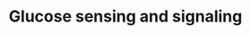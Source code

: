 ---
annotations:
- type: Pathway Ontology
  value: signaling pathway
authors:
- AAR&Co
- MaintBot
- Mkutmon
- Khanspers
- Eweitz
description: This pathway is modeled after Figure 1 in the Article "Sugar Sensing
  and Signaling" (See Bibliography). The discovery of several new molecules such as
  HXK1 and KIN10/11 have impacted the sugar regulation within a Arabidopsis therefore
  the figure above describes our insight into the sugar sensing and signaling network,
  and several of the molecular mechanisms that are included. Energy deprivation leads
  to mobilization of starch stored in chlorophyll to provide energy for the cell.
  Gene expression of proteins involved in energy regulation for the cell is also altered.
last-edited: 2021-05-19
organisms:
- Arabidopsis thaliana
redirect_from:
- /index.php/Pathway:WP3860
- /instance/WP3860
schema-jsonld:
- '@context': https://schema.org/
  '@id': https://wikipathways.github.io/pathways/WP3860.html
  '@type': Dataset
  creator:
    '@type': Organization
    name: WikiPathways
  description: This pathway is modeled after Figure 1 in the Article "Sugar Sensing
    and Signaling" (See Bibliography). The discovery of several new molecules such
    as HXK1 and KIN10/11 have impacted the sugar regulation within a Arabidopsis therefore
    the figure above describes our insight into the sugar sensing and signaling network,
    and several of the molecular mechanisms that are included. Energy deprivation
    leads to mobilization of starch stored in chlorophyll to provide energy for the
    cell. Gene expression of proteins involved in energy regulation for the cell is
    also altered.
  keywords:
  - D-Glucose
  - Glucose
  - Trehalose
  - KIN11
  - ATB2
  - KIN10
  - ADG2
  - Sucrose
  - HUP2
  - TPP
  - TF
  - GPA1
  - THF1
  - EIN3
  - Fructose
  - Maltose
  - HXK1
  - Triosephosphate
  - HXK2
  - GBF-bZIP
  - NIA2
  - HXK3
  - SPS1
  - TPS1
  - T6P
  - HUP1
  - UDP-Glucose
  - proteasome
  - G6P
  - HMG1
  - RGS1
  license: CC0
  name: Glucose sensing and signaling
seo: CreativeWork
title: Glucose sensing and signaling
wpid: WP3860
---